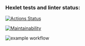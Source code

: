 ### Hexlet tests and linter status:
[![Actions Status](https://github.com/wrongshell/php-project-lvl1/workflows/hexlet-check/badge.svg)](https://github.com/wrongshell/php-project-lvl1/actions)

[![Maintainability](https://api.codeclimate.com/v1/badges/a99a88d28ad37a79dbf6/maintainability)](https://codeclimate.com/github/wrongshell/php-project-lvl1/maintainability)

![example workflow](https://github.com/wrongshell/php-project-lvl1/actions/workflows/hexlet-check.yml/badge.svg)
